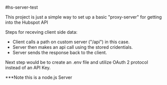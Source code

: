 #hs-server-test

This project is just a simple way to set up a basic "proxy-server" for getting into the Hubspot API

Steps for receving client side data:

- Client calls a path on custom server ("/api") in this case.
- Server then makes an api call using the stored cridentials.
- Server sends the response back to the client. 

Next step would be to create an .env file and utilize OAuth 2 protocol instead of an API Key. 

***Note this is a node.js Server 
